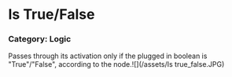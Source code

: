 # Is True/False

### Category: Logic

Passes through its activation only if the plugged in boolean is "True"/"False", according to the node.![](/assets/Is true_false.JPG)

